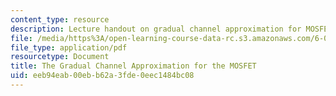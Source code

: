 ```yaml
---
content_type: resource
description: Lecture handout on gradual channel approximation for MOSFETs.
file: /media/https%3A/open-learning-course-data-rc.s3.amazonaws.com/6-012-microelectronic-devices-and-circuits-fall-2009/eeb94eab00ebb62a3fde0eec1484bc08_MIT6_012F09_lec11_gradual.pdf
file_type: application/pdf
resourcetype: Document
title: The Gradual Channel Approximation for the MOSFET
uid: eeb94eab-00eb-b62a-3fde-0eec1484bc08
---
```

